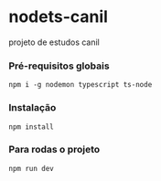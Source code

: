 # nodets-canil
projeto de estudos canil


### Pré-requisitos globais
`npm i -g nodemon typescript ts-node`


### Instalação 
`npm install`


### Para rodas o projeto
`npm run dev`